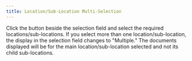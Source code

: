 ```yaml
---
title: Location/Sub-Location Multi-Selection
---
```



Click the button beside the selection field and select the required  locations/sub-locations. If you select more than one location/sub-location,  the display in the selection field changes to "Multiple." The  documents displayed will be for the main location/sub-location selected  and not its child sub-locations.
